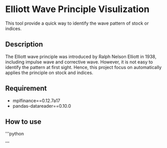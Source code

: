 # Elliott Wave Principle Visulization

This tool provide a quick way to identify the wave pattern of stock or indices.

## Description
The Elliott wave principle was introduced by Ralph Nelson Elliott in 1938, including impulse wave and corrective wave.
However, it is not easy to identify the pattern at first sight. Hence, this project focus on automatically applies the principle on stock and indices.

## Requirement
- mplfinance==0.12.7a17
- pandas-datareader==0.10.0

## How to use
'''python

'''

